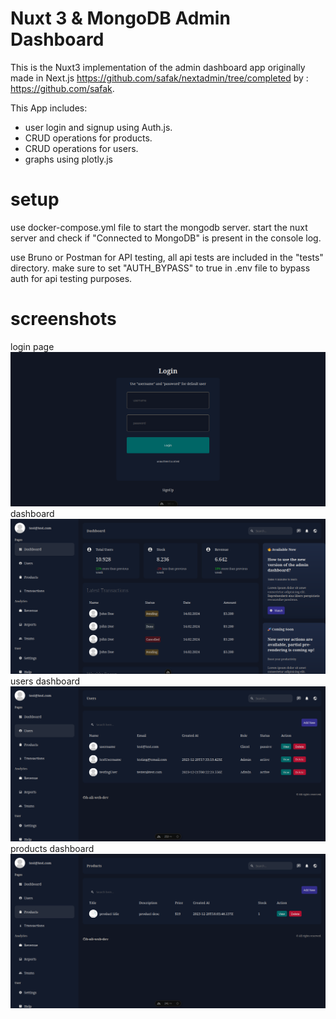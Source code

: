 # Nuxt 3 & MongoDB Admin Dashboard

This is the Nuxt3 implementation of the admin dashboard app originally made in Next.js https://github.com/safak/nextadmin/tree/completed by : https://github.com/safak.

This App includes:

- user login and signup using Auth.js.
- CRUD operations for products.
- CRUD operations for users.
- graphs using plotly.js

# setup

use docker-compose.yml file to start the mongodb server. start the nuxt server and check if "Connected to MongoDB" is present in the console log.

use Bruno or Postman for API testing, all api tests are included in the "tests" directory. make sure to set "AUTH_BYPASS" to true in .env file to bypass auth for api testing purposes.

# screenshots

login page
![Alt text](loginPage.png)
dashboard
![Alt text](dashboard.png)
users dashboard
![Alt text](usersPage.png)
products dashboard
![Alt text](productsPage.png)

